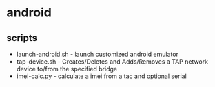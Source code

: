 # android

## scripts

- launch-android.sh - launch customized android emulator
- tap-device.sh -  Creates/Deletes and Adds/Removes a TAP network device to/from the specified bridge
- imei-calc.py - calculate a imei from a tac and optional serial
